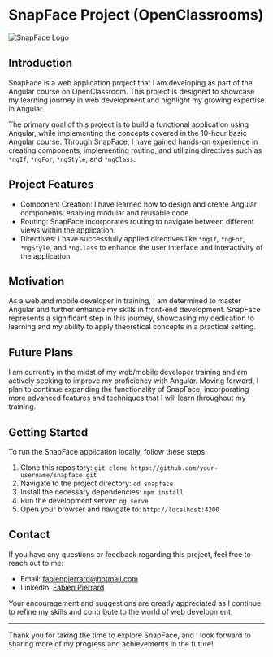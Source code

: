# SnapFace Project (OpenClassrooms)

![SnapFace Logo]([link_to_your_logo.png](https://user.oc-static.com/upload/2021/11/11/16366495596929_snapface.png))

## Introduction

SnapFace is a web application project that I am developing as part of the Angular course on OpenClassroom. This project is designed to showcase my learning journey in web development and highlight my growing expertise in Angular.

The primary goal of this project is to build a functional application using Angular, while implementing the concepts covered in the 10-hour basic Angular course. Through SnapFace, I have gained hands-on experience in creating components, implementing routing, and utilizing directives such as `*ngIf`, `*ngFor`, `*ngStyle`, and `*ngClass`.

## Project Features

- Component Creation: I have learned how to design and create Angular components, enabling modular and reusable code.
- Routing: SnapFace incorporates routing to navigate between different views within the application.
- Directives: I have successfully applied directives like `*ngIf`, `*ngFor`, `*ngStyle`, and `*ngClass` to enhance the user interface and interactivity of the application.

## Motivation

As a web and mobile developer in training, I am determined to master Angular and further enhance my skills in front-end development. SnapFace represents a significant step in this journey, showcasing my dedication to learning and my ability to apply theoretical concepts in a practical setting.

## Future Plans

I am currently in the midst of my web/mobile developer training and am actively seeking to improve my proficiency with Angular. Moving forward, I plan to continue expanding the functionality of SnapFace, incorporating more advanced features and techniques that I will learn throughout my training.

## Getting Started

To run the SnapFace application locally, follow these steps:

1. Clone this repository: `git clone https://github.com/your-username/snapface.git`
2. Navigate to the project directory: `cd snapface`
3. Install the necessary dependencies: `npm install`
4. Run the development server: `ng serve`
5. Open your browser and navigate to: `http://localhost:4200`

## Contact

If you have any questions or feedback regarding this project, feel free to reach out to me:

- Email: fabienpierrard@hotmail.com
- LinkedIn: [Fabien Pierrard](https://www.linkedin.com/in/fabien-pierrard/)

Your encouragement and suggestions are greatly appreciated as I continue to refine my skills and contribute to the world of web development.

---

Thank you for taking the time to explore SnapFace, and I look forward to sharing more of my progress and achievements in the future!

